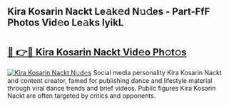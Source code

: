 ## Kira Kosarin Nackt Le𝚊k𝚎d N𝚞𝚍es - Part-FfF Photos Vid𝚎o Le𝚊ks lyikL

# <h2><a href="http://fb4irp9.evod.top/?m=Kira+Kosarin+Nackt">🔗 👉🔴 Kira Kosarin Nackt Vid𝚎o Ph𝚘t𝚘s</a></h2>

[![Kira Kosarin Nackt N𝚞d𝚎s](https://i.imgur.com/8V9OHl7.gif)](http://fb4irp9.evod.top/?m=Kira+Kosarin+Nackt)
Social media personality Kira Kosarin Nackt and content creator, famed for publishing dance and lifestyle material through viral dance trends and brief videos. Public figures Kira Kosarin Nackt are often targeted by critics and opponents. 
